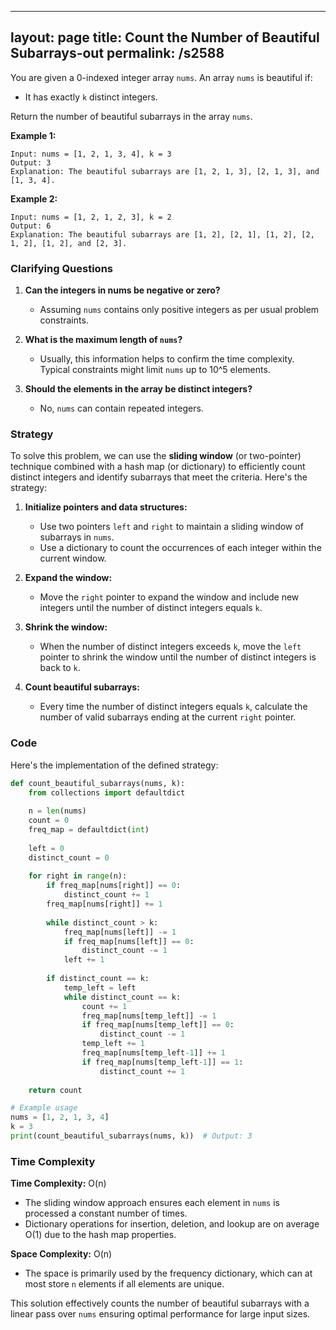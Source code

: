 
---
layout: page
title:  Count the Number of Beautiful Subarrays-out
permalink: /s2588
---

You are given a 0-indexed integer array `nums`. An array `nums` is beautiful if:

- It has exactly `k` distinct integers.

Return the number of beautiful subarrays in the array `nums`.

**Example 1:**
```
Input: nums = [1, 2, 1, 3, 4], k = 3
Output: 3
Explanation: The beautiful subarrays are [1, 2, 1, 3], [2, 1, 3], and [1, 3, 4].
```

**Example 2:**
```
Input: nums = [1, 2, 1, 2, 3], k = 2
Output: 6
Explanation: The beautiful subarrays are [1, 2], [2, 1], [1, 2], [2, 1, 2], [1, 2], and [2, 3].
```

### Clarifying Questions
1. **Can the integers in nums be negative or zero?**
   - Assuming `nums` contains only positive integers as per usual problem constraints.
   
2. **What is the maximum length of `nums`?**
   - Usually, this information helps to confirm the time complexity. Typical constraints might limit `nums` up to 10^5 elements.

3. **Should the elements in the array be distinct integers?**
   - No, `nums` can contain repeated integers.

### Strategy

To solve this problem, we can use the **sliding window** (or two-pointer) technique combined with a hash map (or dictionary) to efficiently count distinct integers and identify subarrays that meet the criteria. Here's the strategy:

1. **Initialize pointers and data structures:**
   - Use two pointers `left` and `right` to maintain a sliding window of subarrays in `nums`.
   - Use a dictionary to count the occurrences of each integer within the current window.

2. **Expand the window:**
   - Move the `right` pointer to expand the window and include new integers until the number of distinct integers equals `k`.

3. **Shrink the window:**
   - When the number of distinct integers exceeds `k`, move the `left` pointer to shrink the window until the number of distinct integers is back to `k`.

4. **Count beautiful subarrays:**
   - Every time the number of distinct integers equals `k`, calculate the number of valid subarrays ending at the current `right` pointer.
 
### Code

Here's the implementation of the defined strategy:

```python
def count_beautiful_subarrays(nums, k):
    from collections import defaultdict
    
    n = len(nums)
    count = 0
    freq_map = defaultdict(int)
    
    left = 0
    distinct_count = 0
    
    for right in range(n):
        if freq_map[nums[right]] == 0:
            distinct_count += 1
        freq_map[nums[right]] += 1
        
        while distinct_count > k:
            freq_map[nums[left]] -= 1
            if freq_map[nums[left]] == 0:
                distinct_count -= 1
            left += 1
        
        if distinct_count == k:
            temp_left = left
            while distinct_count == k:
                count += 1
                freq_map[nums[temp_left]] -= 1
                if freq_map[nums[temp_left]] == 0:
                    distinct_count -= 1
                temp_left += 1
                freq_map[nums[temp_left-1]] += 1
                if freq_map[nums[temp_left-1]] == 1:
                    distinct_count += 1
    
    return count

# Example usage
nums = [1, 2, 1, 3, 4]
k = 3
print(count_beautiful_subarrays(nums, k))  # Output: 3
```

### Time Complexity

**Time Complexity:** O(n) 

- The sliding window approach ensures each element in `nums` is processed a constant number of times.
- Dictionary operations for insertion, deletion, and lookup are on average O(1) due to the hash map properties.

**Space Complexity:** O(n)

- The space is primarily used by the frequency dictionary, which can at most store `n` elements if all elements are unique.

This solution effectively counts the number of beautiful subarrays with a linear pass over `nums` ensuring optimal performance for large input sizes.